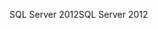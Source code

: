 <span data-ttu-id="90453-101">SQL Server 2012</span><span class="sxs-lookup"><span data-stu-id="90453-101">SQL Server 2012</span></span>